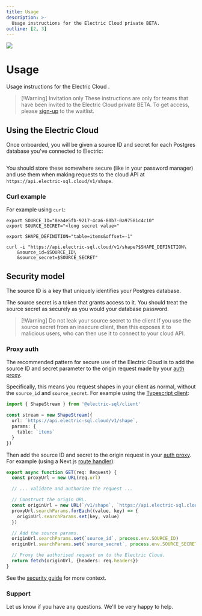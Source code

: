 ```yaml
---
title: Usage
description: >-
  Usage instructions for the Electric Cloud private BETA.
outline: [2, 3]
---
```


<script setup>
import AccessCredsPNG from '/static/img/docs/cloud/access-creds.png?url'
</script>

<img src="/img/icons/ddn.svg" class="product-icon" />

# Usage

Usage instructions for the Electric Cloud <Badge type="info" text="PRIVATE BETA" />.

> [!Warning] Invitation only
> These instructions are only for teams that have been invited to the Electric Cloud private BETA. To get access, please [sign-up](./sign-up) to the waitlist.

## Using the Electric Cloud

Once onboarded, you will be given a source ID and secret for each Postgres database you've connected to Electric:

<figure>
  <img :src="AccessCredsPNG" />
</figure>

You should store these somewhere secure (like in your password manager) and use them when making requests to the cloud API at `https://api.electric-sql.cloud/v1/shape`.

### Curl example

For example using `curl`:

```shell
export SOURCE_ID="8ea4e5fb-9217-4ca6-80b7-0a97581c4c10"
export SOURCE_SECRET="<long secret value>"

export SHAPE_DEFINITION="table=items&offset=-1"

curl -i "https://api.electric-sql.cloud/v1/shape?$SHAPE_DEFINITION\
    &source_id=$SOURCE_ID\
    &source_secret=$SOURCE_SECRET"
```

## Security model

The source ID is a key that uniquely identifies your Postgres database.

The source secret is a token that grants access to it. You should treat the source secret as securely as you would your database password.

> [!Warning] Do not leak your source secret to the client
> If you use the source secret from an insecure client, then this exposes it to malicious users, who can then use it to connect to your cloud API.

### Proxy auth

The recommended pattern for secure use of the Electric Cloud is to add the source ID and secret parameter to the origin request made by your [auth proxy](/docs/guides/auth).

Specifically, this means you request shapes in your client as normal, without the `source_id` and `source_secret`. For example using the [Typescript client](/docs/api/clients/typescript):

```ts
import { ShapeStream } from '@electric-sql/client'

const stream = new ShapeStream({
  url: `https://api.electric-sql.cloud/v1/shape`,
  params: {
    table: `items`
  }
})
```

Then add the source ID and secret to the origin request in your [auth proxy](/docs/guides/auth). For example (using a Next.js [route handler](https://nextjs.org/docs/app/building-your-application/routing/route-handlers)):

```ts
export async function GET(req: Request) {
  const proxyUrl = new URL(req.url)

  // ... validate and authorize the request ...

  // Construct the origin URL.
  const originUrl = new URL(`/v1/shape`, `https://api.electric-sql.cloud`)
  proxyUrl.searchParams.forEach((value, key) => {
    originUrl.searchParams.set(key, value)
  })

  // Add the source params.
  originUrl.searchParams.set(`source_id`, process.env.SOURCE_ID)
  originUrl.searchParams.set(`source_secret`, process.env.SOURCE_SECRET)

  // Proxy the authorised request on to the Electric Cloud.
  return fetch(originUrl, {headers: req.headers})
}
```

See the [security guide](/docs/guides/security) for more context.

### Support

Let us know if you have any questions. We'll be very happy to help.
